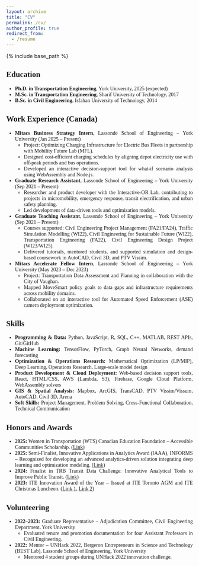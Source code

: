 ```yaml
---
layout: archive
title: "CV"
permalink: /cv/
author_profile: true
redirect_from:
  - /resume
---
```


{% include base_path %}

<div style="font-size: 14px; font-family: 'Georgia', serif; text-align: justify;">

<h2>Education</h2>
<ul>
  <li><strong>Ph.D. in Transportation Engineering</strong>, York University, 2025 (expected)</li>
  <li><strong>M.Sc. in Transportation Engineering</strong>, Sharif University of Technology, 2017</li>
  <li><strong>B.Sc. in Civil Engineering</strong>, Isfahan University of Technology, 2014</li>
</ul>

<h2>Work Experience (Canada)</h2>
<ul>
  <li><strong>Mitacs Business Strategy Intern</strong>, Lassonde School of Engineering – York University (Jan 2025 – Present)
    <ul>
      <li>Project: Optimizing Charging Infrastructure for Electric Bus Fleets in partnership with Mobility Future Lab (MFL).</li>
      <li>Designed cost-efficient charging schedules by aligning depot electricity use with off-peak periods and bus operations.</li>
      <li>Developed an interactive decision-support tool for what-if scenario analysis using WebAssembly and Node.js.</li>
    </ul>
  </li>

  <li><strong>Graduate Research Assistant</strong>, Lassonde School of Engineering – York University (Sep 2021 – Present)
    <ul>
      <li>Researcher and product developer with the Interactive-OR Lab, contributing to projects in micromobility, emergency response, transit electrification, and urban safety planning.</li>
      <li>Led development of data-driven tools and optimization models.</li>
    </ul>
  </li>

  <li><strong>Graduate Teaching Assistant</strong>, Lassonde School of Engineering – York University (Sep 2021 – Present)
    <ul>
      <li>Courses supported: Civil Engineering Project Management (FA21/FA24), Traffic Simulation Modelling (WI22), Civil Engineering for Sustainable Future (WI22), Transportation Engineering (FA22), Civil Engineering Design Project (WI23/WI25).</li>
      <li>Delivered tutorials, mentored students, and supported simulation and design-based coursework in AutoCAD, Civil 3D, and PTV Vissim.</li>
    </ul>
  </li>

  <li><strong>Mitacs Accelerate Fellow Intern</strong>, Lassonde School of Engineering – York University (May 2023 – Dec 2023)
    <ul>
      <li>Project: Transportation Data Assessment and Planning in collaboration with the City of Vaughan.</li>
      <li>Mapped MoveSmart policy goals to data gaps and infrastructure requirements across mobility domains.</li>
      <li>Collaborated on an interactive tool for Automated Speed Enforcement (ASE) camera deployment optimization.</li>
    </ul>
  </li>
</ul>

<h2>Skills</h2>
<ul>
  <li><strong>Programming & Data:</strong> Python, JavaScript, R, SQL, C++, MATLAB, REST APIs, Git/GitHub</li>
  <li><strong>Machine Learning:</strong> TensorFlow, PyTorch, Graph Neural Networks, demand forecasting</li>
  <li><strong>Optimization & Operations Research:</strong> Mathematical Optimization (LP/MIP), Deep Learning, Operations Research, Large-scale model design</li>
  <li><strong>Product Development & Cloud Deployment:</strong> Web-based decision support tools, React, HTML/CSS, AWS (Lambda, S3), Firebase, Google Cloud Platform, WebAssembly solvers</li>
  <li><strong>GIS & Spatial Analysis:</strong> Mapbox, ArcGIS, TransCAD, PTV Vissim/Vissum, AutoCAD, Civil 3D, Arena</li>
  <li><strong>Soft Skills:</strong> Project Management, Problem Solving, Cross-Functional Collaboration, Technical Communication</li>
</ul>

<h2>Honors and Awards</h2>
<ul>
  <li><strong>2025:</strong> Women in Transportation (WTS) Canadian Education Foundation – Accessible Communities Scholarship. (<a href="#" target="_blank">Link</a>)</li>
  <li><strong>2025:</strong> Semi-Finalist, Innovative Applications in Analytics Award (IAAA), INFORMS – Recognized for developing an advanced analytics-driven solution integrating deep learning and optimization modeling. (<a href="#" target="_blank">Link</a>)</li>
  <li><strong>2024:</strong> Finalist in TRB Transit Data Challenge: Innovative Analytical Tools to Improve Public Transit. (<a href="#" target="_blank">Link</a>)</li>
  <li><strong>2023:</strong> ITE Innovation Award of the Year – Issued at ITE Toronto AGM and ITE Christmas Luncheon. (<a href="#" target="_blank">Link 1</a>, <a href="#" target="_blank">Link 2</a>)</li>
</ul>

<h2>Volunteering</h2>
<ul>
  <li><strong>2022–2023:</strong> Graduate Representative – Adjudication Committee, Civil Engineering Department, York University
    <ul>
      <li>Evaluated tenure and promotion documentation for four Assistant Professors in Civil Engineering.</li>
    </ul>
  </li>
  <li><strong>2022:</strong> Mentor – UNHack 2022, Bergeron Entrepreneurs in Science and Technology (BEST Lab), Lassonde School of Engineering, York University
    <ul>
      <li>Mentored 4 student groups during UNHack 2022 innovation challenge.</li>
    </ul>
  </li>
</ul>

</div>
